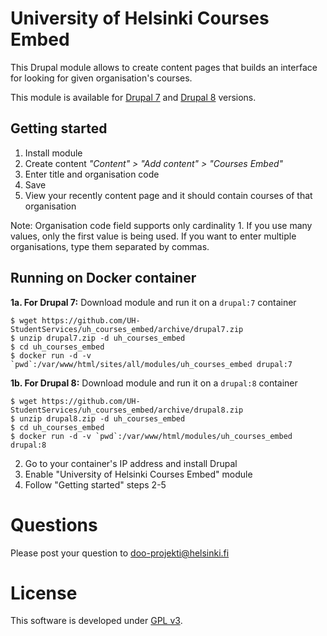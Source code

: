 # University of Helsinki Courses Embed
This Drupal module allows to create content pages that builds an interface for
looking for given organisation's courses.

This module is available for [Drupal 7](https://github.com/UH-StudentServices/uh_courses_embed/tree/drupal7) and [Drupal 8](https://github.com/UH-StudentServices/uh_courses_embed/tree/drupal8) versions.

## Getting started
1. Install module
2. Create content *"Content" > "Add content" > "Courses Embed"*
3. Enter title and organisation code
4. Save
5. View your recently content page and it should contain courses of that organisation

Note: Organisation code field supports only cardinality 1. If you use many
values, only the first value is being used. If you want to enter multiple
organisations, type them separated by commas.

## Running on Docker container

**1a. For Drupal 7:** Download module and run it on a `drupal:7` container
```
$ wget https://github.com/UH-StudentServices/uh_courses_embed/archive/drupal7.zip
$ unzip drupal7.zip -d uh_courses_embed
$ cd uh_courses_embed
$ docker run -d -v `pwd`:/var/www/html/sites/all/modules/uh_courses_embed drupal:7
```
**1b. For Drupal 8:** Download module and run it on a `drupal:8` container
```
$ wget https://github.com/UH-StudentServices/uh_courses_embed/archive/drupal8.zip
$ unzip drupal8.zip -d uh_courses_embed
$ cd uh_courses_embed
$ docker run -d -v `pwd`:/var/www/html/modules/uh_courses_embed drupal:8
```
2. Go to your container's IP address and install Drupal
3. Enable "University of Helsinki Courses Embed" module
4. Follow "Getting started" steps 2-5

# Questions

Please post your question to doo-projekti@helsinki.fi

# License
This software is developed under [GPL v3](LICENSE.txt).
